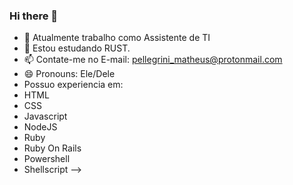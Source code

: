 ### Hi there 👋

- 🔭 Atualmente trabalho como Assistente de TI
- 🌱 Estou estudando RUST.
- 📫 Contate-me no E-mail: pellegrini_matheus@protonmail.com
- 😄 Pronouns: Ele/Dele
- Possuo experiencia em:
- HTML
- CSS
- Javascript
- NodeJS
- Ruby
- Ruby On Rails
- Powershell
- Shellscript
-->


